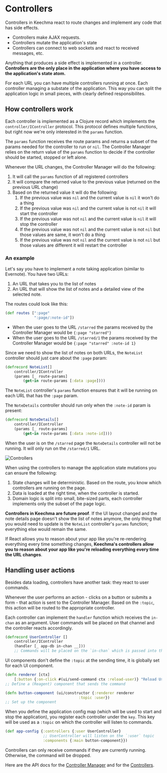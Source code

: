 # Controllers

Controllers in Keechma react to route changes and implement any code that has side effects.

- Controllers make AJAX requests.
- Controllers mutate the application's state
- Controllers can connect to web sockets and react to received messages, etc.

Anything that produces a side effect is implemented in a controller. **Controllers are the only place in the application where you have access to the application's state atom.**

For each URL you can have multiple controllers running at once. Each controller managing a substate of the application. This way you can split the application logic in small pieces, with clearly defined responsibilites.

## How controllers work

Each controller is implemented as a Clojure record which implements the `controller/IController` protocol. This protocol defines multiple functions, but right now we're only interested in the `params` function.

The `params` function receives the route params and returns a subset of the params needed for the controller to run or `nil`. The Controller Manager relies on the return value of the `params` function to decide if the controller should be started, stopped or left alone.

Whenever the URL changes, the Controller Manager will do the following:

1. It will call the `params` function of all registered controllers
2. It will compare the returned value to the previous value (returned on the previous URL change)
3. Based on the returned value it will do the following:
    1. If the previous value was `nil` and the current value is `nil` it won't do a thing
    2. If the previous value was `nil` and the current value is not `nil` it will start the controller
    3. If the previous value was not `nil` and the current value is `nil` it will stop the controller
    4. If the previous value was not `nil` and the current value is not `nil` but those values are same, it won't do a thing
    5. If the previous value was not `nil` and the current value is not `nil` but those values are different it will restart the controller

### An example

Let's say you have to implement a note taking application (similar to Evernote). You have two URLs:

1. An URL that takes you to the list of notes
2. An URL that will show the list of notes and a detailed view of the selected note.

The routes could look like this:

```clojure
(def routes [":page"
             ":page/:note-id"])
```

- When the user goes to the URL `/starred` the params received by the Controller Manager would be `{:page "starred"}`
- When the user goes to the URL `/starred/1` the params received by the Controller Manager would be `{:page "starred" :note-id 1}`

Since we need to show the list of notes on both URLs, the `NoteList` controller should just care about the `:page` param:

```clojure
(defrecord NoteList[]
    controller/IController
    (params [_ route-params]
        (get-in route-params [:data :page])))
```

The `NoteList` controller's `params` function ensures that it will be running on each URL that has the `:page` param.

The `NoteDetails` controller should run only when the `:note-id` param is present:

```clojure
(defrecord NoteDetails[]
    controller/IController
    (params [_ route-params]
        (get-in route-params [:data :note-id])))
```

When the user is on the `/starred` page the `NoteDetails` controller will not be running. It will only run on the `/starred/1` URL.

<div class="diagram"><img src="/controller_manager.svg" alt="Controllers" title="Controllers"></div>

When using the controllers to manage the application state mutations you can ensure the following:

1. State changes will be deterministic. Based on the route, you know which controllers are running on the page.
2. Data is loaded at the right time, when the controller is started.
3. Domain logic is split into small, bite-sized parts, each controller implements only the subset of the page logic.

**Controllers in Keechma are future proof**. If the UI layout changed and the note details page doesn't show the list of notes anymore, the only thing that you would need to update is the `NoteList` controller's `params` function; everything else would remain the same.

If React allows you to reason about your app like you're re-rendering everything every time something changes, **Keechma's controllers allow you to reason about your app like you're reloading everything every time the URL changes**.

## Handling user actions

Besides data loading, controllers have another task: they react to user commands.

Whenever the user performs an action - clicks on a button or submits a form - that action is sent to the Controller Manager. Based on the `:topic`, this action will be routed to the appropriate controller.

Each controller can implement the `handler` function which receives the `in-chan` as an argument. User commands will be placed on that channel and the controller reacts accordingly.

```clojure
(defrecord UserController []
    controller/IController
    (handler [_ app-db in-chan __]))
    ;; Commands will be placed on the `in-chan` which is passed into the handler function
```

UI components don't define the `:topic` at the sending time, it is globally set for each UI component.

```clojure
(defn renderer [ctx]
    [:button {:on-click #(ui/send-command ctx :reload-user)} "Reload User"])
;; Define a (Reagent) component that sends the command

(defn button-component (ui/constructor {:renderer renderer
                                 :topic :user})
;; Set up the component
```

When you define the application config map (which will be used to start and stop the application), you register each controller under the `key`. This key will be used as a `:topic` on which the controller will listen to commands.

```clojure
(def app-config {:controllers {:user UserController}
                 ;; UserController will listen on the `:user` topic
                 :components {:main button-component}})
```

Controllers can only receive commands if they are currently running. Otherwise, the command will be dropped.

Here are the API docs for the [Controller Manager](/api/keechma/keechma_controller-manager/) and for the [Controllers](/api/keechma/keechma_controller/).

